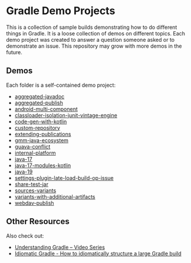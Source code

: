 # Gradle Demo Projects

This is a collection of sample builds demonstrating how to do different things in Gradle.
It is a loose collection of demos on different topics.
Each demo project was created to answer a question someone asked or to demonstrate an issue.
This repository may grow with more demos in the future.

## Demos

Each folder is a self-contained demo project:

- [aggregated-javadoc](aggregated-javadoc)
- [aggregated-publish](aggregated-publish)
- [android-multi-component](android-multi-component)
- [classloader-isolation-junit-vintage-engine](classloader-isolation-junit-vintage-engine)
- [code-gen-with-kotlin](code-gen-with-kotlin)
- [custom-repository](custom-repository)
- [extending-publications](extending-publications)
- [gmm-java-ecosystem](gmm-java-ecosystem)
- [guava-conflict](guava-conflict)
- [internal-platform](internal-platform)
- [java-17](java-17)
- [java-17-modules-kotlin](java-17-modules-kotlin)
- [java-19](java-19)
- [settings-plugin-late-load-build-op-issue](settings-plugin-late-load-build-op-issue)
- [share-test-jar](share-test-jar)
- [sources-variants](sources-variants)
- [variants-with-additional-artifacts](variants-with-additional-artifacts)
- [webdav-publish](webdav-publish)

## Other Resources

Also check out:
- [Understanding Gradle – Video Series](https://github.com/jjohannes/understanding-gradle)
- [Idiomatic Gradle - How to idiomatically structure a large Gradle build](https://github.com/jjohannes/idiomatic-gradle)

